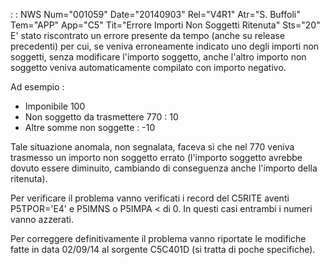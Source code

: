  :  : NWS Num="001059" Date="20140903" Rel="V4R1" Atr="S. Buffoli" Tem="APP" App="C5" Tit="Errore Importi Non Soggetti Ritenuta" Sts="20"
E' stato riscontrato un errore presente da tempo (anche su release precedenti) per cui, se veniva erroneamente indicato uno degli importi non soggetti, senza modificare l'importo soggetto, anche l'altro importo non soggetto veniva automaticamente compilato con importo negativo.

Ad esempio : 
-  Imponibile 100
-  Non soggetto da trasmettere 770 :  10
-  Altre somme non soggette :  -10

Tale situazione anomala, non segnalata, faceva sì che nel 770 veniva trasmesso un importo non soggetto errato (l'importo soggetto avrebbe dovuto essere diminuito, cambiando di conseguenza anche
l'importo della ritenuta).

Per verificare il problema vanno verificati i record del C5RITE aventi P5TPOR='E4' e P5IMNS o P5IMPA < di 0. In questi casi entrambi i numeri vanno azzerati.

Per correggere definitivamente il problema vanno riportate le modifiche fatte in data 02/09/14 al sorgente C5C401D (si tratta di poche specifiche).

